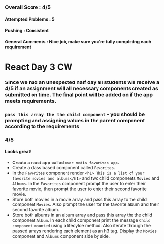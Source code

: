 ### Overall Score : 4/5
#### Attempted Problems : 5
#### Pushing : Consistent
#### General Comments : Nice job, make sure you're fully completing each requirement

# React Day 3 CW
### Since we had an unexpected half day all students will receive a 4/5 if an assignment will all necessary components created as submitted on time. The final point will be added on if the app meets requirements. 
### `pass this array the the child component` - you should be prompting and assigning values in the parent component according to the requirements
### 4/5 

#### Looks great!
* Create a react app called `user-media-favorites-app`. 
* Create a class based component called `Favorites`. 
* In the `Favorites` component render `<h1> This is a list of your favorite movies and albums</h1>` and two child components `Movies` and `Albums`. In the `Favorites` component prompt the user to enter their favorite movie, then prompt the user to enter their second favorite movie. 
* Store both movies in a movie array and pass this array to the child component  `Movies`. Also prompt the user for the favorite album and their second favorite album. 
* Store both albums in an album array and pass this array the the child component `Album`. In each child component print the message `Child component mounted` using a lifecylce method. Also iterate through the passed arrays rendering each element as an h3 tag. Display the `Movies` component and `Albums` component side by side.
